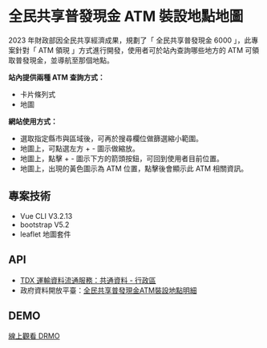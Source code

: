 # 全民共享普發現金 ATM 裝設地點地圖

2023 年財政部因全民共享經濟成果，規劃了「 全民共享普發現金 6000 」，此專案針對「 ATM 領現 」方式進行開發，使用者可於站內查詢哪些地方的 ATM 可領取普發現金，並導航至那個地點。

**站內提供兩種 ATM 查詢方式：**

- 卡片條列式
- 地圖

**網站使用方式：**

- 選取指定縣市與區域後，可再於搜尋欄位做篩選縮小範圍。
- 地圖上，可點選左方 + -  圖示做縮放。
- 地圖上，點擊 + - 圖示下方的箭頭按鈕，可回到使用者目前位置。
- 地圖上，出現的黃色圖示為 ATM 位置，點擊後會顯示此 ATM 相關資訊。

## 專案技術

- Vue CLI V3.2.13
- bootstrap V5.2
- leaflet 地圖套件

## API

- [TDX 運輸資料流通服務：共通資料 - 行政區](https://tdx.transportdata.tw/)
- 政府資料開放平臺：[全民共享普發現金ATM裝設地點明細](https://data.gov.tw/dataset/161441)

## DEMO
[線上觀看 DRMO](https://echocarrie.com/cash6000atm/#/)